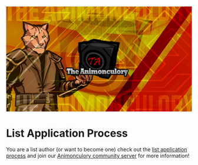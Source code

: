 ![Animonculory Logo](https://github.com/The-Animonculory/The-Animonculory-Modlist-Hub/blob/main/resources/AnimonculoryLogo.png)
# List Application Process


You are a list author (or want to become one) check out the [list application process](https://github.com/The-Animonculory/The-Animonculory-Modlist-Hub/blob/main/ApplicationForBeingFeatured.md) and join our [Animonculory community server](https://discord.gg/DffHKcszfg) for more information!
